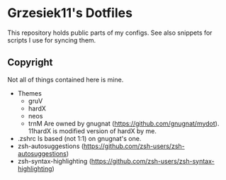 # Grzesiek11's Dotfiles

This repository holds public parts of my configs. See also snippets for scripts I use for syncing them.

## Copyright

Not all of things contained here is mine.

- Themes
    - gruV
    - hardX
    - neos
    - trnM
    Are owned by gnugnat (https://github.com/gnugnat/mydot). 11hardX is modified version of hardX by me.
- .zshrc
    Is based (not 1:1) on gnugnat's one.
- zsh-autosuggestions (https://github.com/zsh-users/zsh-autosuggestions)
- zsh-syntax-highlighting (https://github.com/zsh-users/zsh-syntax-highlighting)